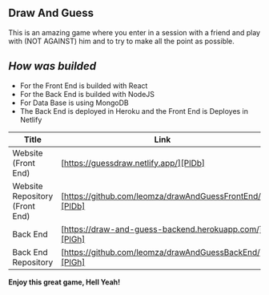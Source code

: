 ## Draw And Guess

This is an amazing game where you enter in a session with a friend and play with (NOT AGAINST) him and to try to make all the point as possible.

## _How was builded_

- For the Front End is builded with React
- For the Back End is builded with NodeJS
- For Data Base is using MongoDB
- The Back End is deployed in Heroku and the Front End is Deployes in Netlify

| Title | Link |
| ------ | ------ |
| Website (Front End) | [https://guessdraw.netlify.app/][PlDb] |
| Website Repository (Front End) | [https://github.com/leomza/drawAndGuessFrontEnd/][PlDb] |
| Back End | [https://draw-and-guess-backend.herokuapp.com/][PlGh] |
| Back End Repository | [https://github.com/leomza/drawAndGuessBackEnd/][PlGh] |

**Enjoy this great game, Hell Yeah!**
